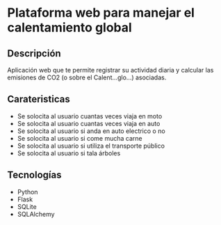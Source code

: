 # Plataforma web para manejar el calentamiento global

## Descripción
Aplicación web que te permite registrar su actividad diaria y calcular las emisiones de CO2 (o sobre el Calent...glo...) asociadas.

## Carateristicas

- Se solocita al usuario cuantas veces viaja en moto
- Se solocita al usuario cuantas veces viaja en auto
- Se solocita al usuario si anda en auto electrico o no
- Se solocita al usuario si come mucha carne
- Se solocita al usuario si utiliza el transporte público
- Se solocita al usuario si tala árboles

## Tecnologías
- Python
- Flask
- SQLite
- SQLAlchemy

